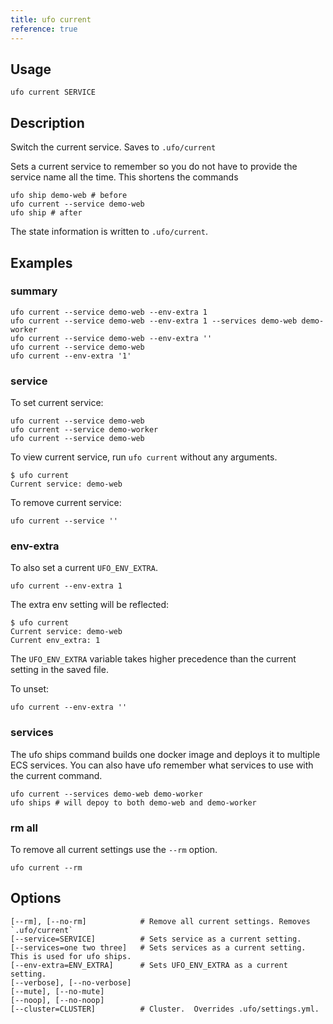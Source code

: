 ```yaml
---
title: ufo current
reference: true
---
```


## Usage

    ufo current SERVICE

## Description

Switch the current service. Saves to `.ufo/current`

Sets a current service to remember so you do not have to provide the service name all the time.  This shortens the commands

    ufo ship demo-web # before
    ufo current --service demo-web
    ufo ship # after

The state information is written to `.ufo/current`.

## Examples

### summary

    ufo current --service demo-web --env-extra 1
    ufo current --service demo-web --env-extra 1 --services demo-web demo-worker
    ufo current --service demo-web --env-extra ''
    ufo current --service demo-web
    ufo current --env-extra '1'

### service

To set current service:

    ufo current --service demo-web
    ufo current --service demo-worker
    ufo current --service demo-web

To view current service, run `ufo current` without any arguments.

    $ ufo current
    Current service: demo-web

To remove current service:

    ufo current --service ''

### env-extra

To also set a current `UFO_ENV_EXTRA`.

    ufo current --env-extra 1

The extra env setting will be reflected:

    $ ufo current
    Current service: demo-web
    Current env_extra: 1

The `UFO_ENV_EXTRA` variable takes higher precedence than the current setting in the saved file.

To unset:

    ufo current --env-extra ''

### services

The ufo ships command builds one docker image and deploys it to multiple ECS services. You can also have ufo remember what services to use with the current command.

    ufo current --services demo-web demo-worker
    ufo ships # will depoy to both demo-web and demo-worker

### rm all

To remove all current settings use the `--rm` option.

    ufo current --rm


## Options

```
[--rm], [--no-rm]            # Remove all current settings. Removes `.ufo/current`
[--service=SERVICE]          # Sets service as a current setting.
[--services=one two three]   # Sets services as a current setting. This is used for ufo ships.
[--env-extra=ENV_EXTRA]      # Sets UFO_ENV_EXTRA as a current setting.
[--verbose], [--no-verbose]  
[--mute], [--no-mute]        
[--noop], [--no-noop]        
[--cluster=CLUSTER]          # Cluster.  Overrides .ufo/settings.yml.
```

